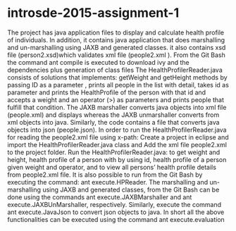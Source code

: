 # introsde-2015-assignment-1
The project has java application files to display and calculate health profile of individuals. In addition, it contains java application that does marshalling and un-marshalling using JAXB and generated classes. it also contains xsd file (person2.xsd)which validates xml file (people2.xml ). From the Git Bash the command ant compile is executed to download ivy and the dependencies plus generation of class files 
The  HealthProfilerReader.java consists of solutions that implements: getWeight and getHeight methods by passing ID as a parameter , prints all people in the list with detail, takes id as parameter and prints the HealthProfile of the person with that id and accepts a weight and an operator (>) as parameters and prints people that fulfill that condition. The JAXB marshaller converts java objects into xml file (people.xml) and displays whereas the JAXB unmarshaller converts from xml objects into java. Similarly, the code contains a file that converts java objects into json (people.json). 
In order to run the HealthProfilerReader.java for reading the people2.xml file using x-path: Create a project in eclipse and import the HealthProfilerReader.java class and Add the xml file people2.xml to the project folder. Run the HealthProfilerReader.java: to get weight and height, health profile of a person with by using id, health profile of a person given weight and operator, and to view all persons’ health profile details from people2.xml file. It is also possible to run from the Git Bash by executing the command: ant execute.HPReader. The marshalling and un-marshalling using JAXB and generated classes, from the Git Bash can be done using the commands ant execute.JAXBMarshaller and ant execute.JAXBUnMarshaller, respectively. Similarly, execute the command ant execute.JavaJson to convert json objects to java. In short all the above functionalities can be executed using the command ant execute.evaluation 

